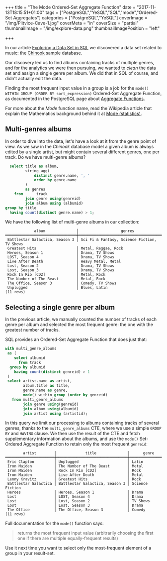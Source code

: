 +++
title = "The Mode Ordered-Set Aggregate Function"
date = "2017-11-13T18:15:51+01:00"
tags = ["PostgreSQL","YeSQL","SQL","mode","Ordered-Set Aggregates"]
categories = ["PostgreSQL","YeSQL"]
coverImage = "/img/Plitvice-Cave-1.jpg"
coverMeta = "in"
coverSize = "partial"
thumbnailImage = "/img/explore-data.png"
thumbnailImagePosition = "left"

+++

In our article [Exploring a Data Set in
SQL](/blog/2017/06/exploring-a-data-set-in-sql/) we discovered a data set
related to music: the [Chinook](https://github.com/lerocha/chinook-database)
sample database.

Our discovery led us to find albums containing tracks of multiple genres,
and for the analytics we were then pursuing, we wanted to *clean* the data
set and assign a single genre per album. We did that in SQL of course, and
didn't actually edit the data.

Finding the most frequent input value in a group is a job for the `mode()
WITHIN GROUP (ORDER BY sort_expression)` Ordered-Set Aggregate Function, as
documented in the PostgreSQL page about [Aggregate
Functions](https://www.postgresql.org/docs/current/static/functions-aggregate.html#FUNCTIONS-ORDEREDSET-TABLE).

<!--more-->

For more about the *Mode* function name, read the Wikipedia article that
explain the Mathematics background behind it at [Mode
(statistics)](https://en.wikipedia.org/wiki/Mode_(statistics)).

## Multi-genres albums

In order to dive into the data, let's have a look at it from the genre point
of view. As we saw in the *Chinook* database model a given album is always
edited by a single artist, but might contain several different genres, one
per track. Do we have multi-genre albums?

~~~ sql
  select title as album,
         string_agg(
             distinct genre.name, ', '
             order by genre.name
         )
         as genres
    from      track
         join genre using(genreid)
         join album using (albumid)
group by title
  having count(distinct genre.name) > 1;
~~~

We have the following list of multi-genre albums in our collection:

~~~
             album              │                   genres                    
════════════════════════════════╪═════════════════════════════════════════════
 Battlestar Galactica, Season 3 │ Sci Fi & Fantasy, Science Fiction, TV Shows
 Greatest Hits                  │ Metal, Reggae, Rock
 Heroes, Season 1               │ Drama, TV Shows
 LOST, Season 4                 │ Drama, TV Shows
 Live After Death               │ Heavy Metal, Metal
 Lost, Season 2                 │ Drama, TV Shows
 Lost, Season 3                 │ Drama, TV Shows
 Rock In Rio [CD2]              │ Metal, Rock
 The Number of The Beast        │ Metal, Rock
 The Office, Season 3           │ Comedy, TV Shows
 Unplugged                      │ Blues, Latin
(11 rows)
~~~

## Selecting a single genre per album

In the previous article, we manually counted the number of tracks of each
genre per album and selected the most frequent genre: the one with the
greatest number of tracks.

SQL provides an Ordered-Set Aggregate Function that does just that:

~~~ sql
with multi_genre_albums
 as ( 
    select albumid
      from track
  group by albumid
    having count(distinct genreid) > 1
 )
 select artist.name as artist,
        album.title as title,
        genre.name as genre,
        mode() within group (order by genreid)
   from multi_genre_albums
        join genre using(genreid)
        join album using(albumid)
        join artist using (artistid);
~~~

In this query we limit our processing to albums containing tracks of several
genres, thanks to the `multi_genre_albums` CTE, where we use a simple `GROUP
BY` and `HAVING` clause. We then use the result of the CTE and fetch
supplementary information about the albums, and use the `mode()` Set-Ordered
Aggregate Function to retain only the most frequent `genreid`:

~~~
        artist        │             title              │      genre      
══════════════════════╪════════════════════════════════╪═════════════════
 Eric Clapton         │ Unplugged                      │ Latin
 Iron Maiden          │ The Number of The Beast        │ Metal
 Iron Maiden          │ Rock In Rio [CD2]              │ Rock
 Iron Maiden          │ Live After Death               │ Metal
 Lenny Kravitz        │ Greatest Hits                  │ Rock
 Battlestar Galactica │ Battlestar Galactica, Season 3 │ Science Fiction
 Heroes               │ Heroes, Season 1               │ Drama
 Lost                 │ LOST, Season 4                 │ Drama
 Lost                 │ Lost, Season 2                 │ TV Shows
 Lost                 │ Lost, Season 3                 │ Drama
 The Office           │ The Office, Season 3           │ Comedy
(11 rows)
~~~

Full documentation for the `mode()` function says:

> returns the most frequent input value (arbitrarily choosing the first one
> if there are multiple equally-frequent results)

Use it next time you want to select only the most-frequent element of a
group in your result-set.

